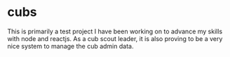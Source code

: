 # cubs
This is primarily a test project I have been working on to advance my skills with node and reactjs.
As a cub scout leader, it is also proving to be a very nice system to manage the cub admin data.
